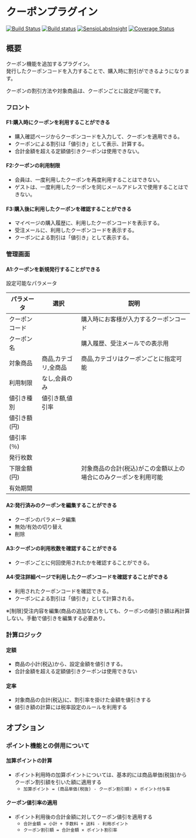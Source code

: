 # クーポンプラグイン

[![Build Status](https://travis-ci.org/EC-CUBE/coupon-plugin.svg?branch=master)](https://travis-ci.org/EC-CUBE/coupon-plugin)
[![Build status](https://ci.appveyor.com/api/projects/status/4xwbry5np5t0n856/branch/master?svg=true)](https://ci.appveyor.com/project/ECCUBE/coupon-plugin-yo1an/branch/master)
[![SensioLabsInsight](https://insight.sensiolabs.com/projects/70da7277-1540-46a5-9990-e86ca0aaa85d/mini.png)](https://insight.sensiolabs.com/projects/70da7277-1540-46a5-9990-e86ca0aaa85d)
[![Coverage Status](https://coveralls.io/repos/github/EC-CUBE/coupon-plugin/badge.svg)](https://coveralls.io/github/EC-CUBE/coupon-plugin)

## 概要

クーポン機能を追加するプラグイン。  
発行したクーポンコードを入力することで、購入時に割引ができるようになります。  
  
クーポンの割引方法や対象商品は、クーポンごとに設定が可能です。  

### フロント

#### F1:購入時にクーポンを利用することができる
- 購入確認ページからクーポンコードを入力して、クーポンを適用できる。
- クーポンによる割引は「値引き」として表示、計算する。
- 合計金額を超える定額値引きクーポンは使用できない。

#### F2:クーポンの利用制限
- 会員は、一度利用したクーポンを再度利用することはできない。
- ゲストは、一度利用したクーポンを同じメールアドレスで使用することはできない。

#### F3:購入後に利用したクーポンを確認することができる
- マイページの購入履歴に、利用したクーポンコードを表示する。
- 受注メールに、利用したクーポンコードを表示する。
- クーポンによる割引は「値引き」として表示する。

### 管理画面

#### A1:クーポンを新規発行することができる
設定可能なパラメータ

| パラメータ     | 選択                 | 説明                                                             |
|----------------|----------------------|------------------------------------------------------------------|
| クーポンコード |                      | 購入時にお客様が入力するクーポンコード                           |
| クーポン名     |                      | 購入履歴、受注メールでの表示用                                   |
| 対象商品       | 商品,カテゴリ,全商品 | 商品,カテゴリはクーポンごとに指定可能                            |
| 利用制限       | なし,会員のみ        |                                                                  |
| 値引き種別     | 値引き額,値引率      |                                                                  |
| 値引き額(円)   |                      |                                                                  |
| 値引率(％)     |                      |                                                                  |
| 発行枚数       |                      |                                                                  |
| 下限金額(円)   |                      | 対象商品の合計(税込)がこの金額以上の場合にのみクーポンを利用可能 |
| 有効期間       |                      |                                                                  |

#### A2:発行済みのクーポンを編集することができる
- クーポンのパラメータ編集
- 無効/有効の切り替え
- 削除

#### A3:クーポンの利用枚数を確認することができる
- クーポンごとに何回使用されたかを確認することができる。

#### A4:受注詳細ページで利用したクーポンコードを確認することができる
- 利用されたクーポンコードを確認できる。
- クーポンによる割引は「値引き」として計算される。

※[制限]受注内容を編集(商品の追加など)をしても、クーポンの値引き額は再計算しない。手動で値引きを編集する必要あり。

### 計算ロジック

#### 定額
- 商品の小計(税込)から、設定金額を値引きする。
- 合計金額を超える定額値引きクーポンは使用できない

#### 定率
- 対象商品の合計(税込)に、割引率を掛けた金額を値引きする
- 値引き額の計算には税率設定のルールを利用する

## オプション

### ポイント機能との併用について

#### 加算ポイントの計算
- ポイント利用時の加算ポイントについては、基本的には商品単価(税抜)からクーポン割引額を引いた額に適用する
	- `加算ポイント = (商品単価(税抜) - クーポン割引額) × ポイント付与率`

#### クーポン値引率の適用
- ポイント利用後の合計金額に対してクーポン値引を適用する
	- `合計金額 = 小計 + 手数料 + 送料 - 利用ポイント`
	- `クーポン割引額 = 合計金額 × ポイント割引率`
